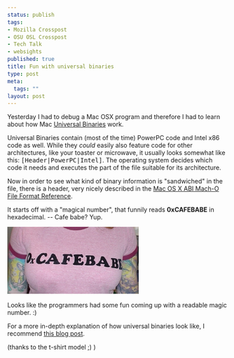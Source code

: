 ```yaml
--- 
status: publish
tags: 
- Mozilla Crosspost
- OSU OSL Crosspost
- Tech Talk
- websights
published: true
title: Fun with universal binaries
type: post
meta: 
  tags: ""
layout: post
---
```

Yesterday I had to debug a Mac OSX program and therefore I had to learn about how Mac <a href="http://en.wikipedia.org/wiki/Universal_binary">Universal Binaries</a> work.

Universal Binaries contain (most of the time) PowerPC code and Intel x86 code as well. While they <em>could</em> easily also feature code for other architectures, like your toaster or microwave, it usually looks somewhat like this: <tt>[Header|PowerPC|Intel]</tt>. The operating system decides which code it needs and executes the part of the file suitable for its architecture.

Now in order to see what kind of binary information is "sandwiched" in the file, there is a header, very nicely described in the <a href="http://developer.apple.com/documentation/DeveloperTools/Conceptual/MachORuntime/Reference/reference.html#//apple_ref/doc/uid/20001298-154889">Mac OS X ABI Mach-O File Format Reference</a>.

It starts off with a "magical number", that funnily reads <strong>0xCAFEBABE</strong> in hexadecimal. -- Cafe babe? Yup.

<img id="image143" src="/media/wp/2006/12/0xcafebabe.jpg" alt="Cafebabe" class="center" />

Looks like the programmers had some fun coming up with a readable magic number. :)


For a more in-depth explanation of how universal binaries look like, I recommend <a href="http://hohle.net/scrap_post.php?post=197">this blog post</a>.

(thanks to the t-shirt model ;) )
